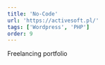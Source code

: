 ```yaml
---
title: 'No-Code'
url: 'https://activesoft.pl/'
tags: ['Wordpress', 'PHP']
order: 9
---
```


Freelancing portfolio
